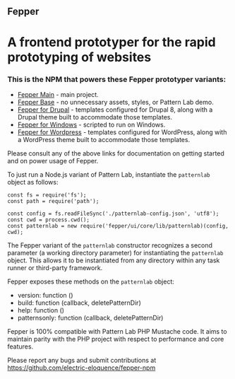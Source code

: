 ## Fepper

# A frontend prototyper for the rapid prototyping of websites

### This is the NPM that powers these Fepper prototyper variants:
* [Fepper Main](https://github.com/electric-eloquence/fepper) - main project.
* [Fepper Base](https://github.com/electric-eloquence/fepper-base) - no unnecessary assets, styles, or Pattern Lab demo.
* [Fepper for Drupal](https://github.com/electric-eloquence/fepper-drupal) - templates configured for Drupal 8, along with a Drupal theme built to accommodate those templates.
* [Fepper for Windows](https://github.com/electric-eloquence/fepper-windows) - scripted to run on Windows.
* [Fepper for Wordpress](https://github.com/electric-eloquence/fepper-wordpress) - templates configured for WordPress, along with a WordPress theme built to accommodate those templates.

Please consult any of the above links for documentation on getting started and 
on power usage of Fepper.

To just run a Node.js variant of Pattern Lab, instantiate the `patternlab` 
object as follows:

```
const fs = require('fs');
const path = require('path');

const config = fs.readFileSync('./patternlab-config.json', 'utf8');
const cwd = process.cwd();
const patternlab = new require('fepper/ui/core/lib/patternlab)(config, cwd);
```

The Fepper variant of the `patternlab` constructor recognizes a second parameter 
(a working directory parameter) for instantiating the `patternlab` object. This 
allows it to be instantiated from any directory within any task runner or 
third-party framework.

Fepper exposes these methods on the `patternlab` object:

* version: function ()
* build: function (callback, deletePatternDir)
* help: function ()
* patternsonly: function (callback, deletePatternDir)

Fepper is 100% compatible with Pattern Lab PHP Mustache code. It aims to 
maintain parity with the PHP project with respect to performance and core 
features.

Please report any bugs and submit contributions at 
https://github.com/electric-eloquence/fepper-npm
